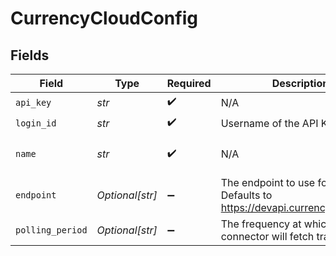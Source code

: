 # CurrencyCloudConfig


## Fields

| Field                                                                         | Type                                                                          | Required                                                                      | Description                                                                   | Example                                                                       |
| ----------------------------------------------------------------------------- | ----------------------------------------------------------------------------- | ----------------------------------------------------------------------------- | ----------------------------------------------------------------------------- | ----------------------------------------------------------------------------- |
| `api_key`                                                                     | *str*                                                                         | :heavy_check_mark:                                                            | N/A                                                                           | XXX                                                                           |
| `login_id`                                                                    | *str*                                                                         | :heavy_check_mark:                                                            | Username of the API Key holder                                                | XXX                                                                           |
| `name`                                                                        | *str*                                                                         | :heavy_check_mark:                                                            | N/A                                                                           | My CurrencyCloud Account                                                      |
| `endpoint`                                                                    | *Optional[str]*                                                               | :heavy_minus_sign:                                                            | The endpoint to use for the API. Defaults to https://devapi.currencycloud.com | XXX                                                                           |
| `polling_period`                                                              | *Optional[str]*                                                               | :heavy_minus_sign:                                                            | The frequency at which the connector will fetch transactions                  | 60s                                                                           |